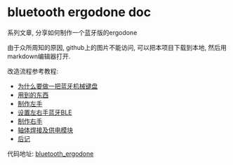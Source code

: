 # bluetooth ergodone doc

系列文章, 分享如何制作一个蓝牙版的ergodone

由于众所周知的原因, github上的图片不能访问, 可以把本项目下载到本地, 然后用markdown编辑器打开.

改造流程参考教程:
* [为什么要做一把蓝牙机械键盘](./chapter1_cn.md)
* [用到的东西](./chapter2_cn.md)
* [制作左手](./chapter3_cn.md)
* [设置左右手蓝牙BLE](./chapter4_cn.md)
* [制作右手](./chapter5_cn.md)
* [轴体焊接及供电模块](./chapter6_cn.md)
* [后记](./chapter_tips_cn.md)

代码地址: [bluetooth_ergodone](https://github.com/shiqi-614/bluetooth_ergodone)

